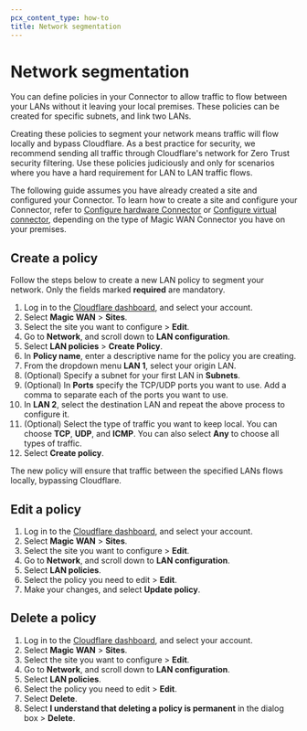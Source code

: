 ```yaml
---
pcx_content_type: how-to
title: Network segmentation
---
```


# Network segmentation

You can define policies in your Connector to allow traffic to flow between your LANs without it leaving your local premises. These policies can be created for specific subnets, and link two LANs.

Creating these policies to segment your network means traffic will flow locally and bypass Cloudflare. As a best practice for security, we recommend sending all traffic through Cloudflare's network for Zero Trust security filtering. Use these policies judiciously and only for scenarios where you have a hard requirement for LAN to LAN traffic flows.

The following guide assumes you have already created a site and configured your Connector. To learn how to create a site and configure your Connector, refer to [Configure hardware Connector](/magic-wan/configuration/connector/configure-hardware-connector/) or [Configure virtual connector](/magic-wan/configuration/connector/configure-virtual-connector/), depending on the type of Magic WAN Connector you have on your premises.

## Create a policy

Follow the steps below to create a new LAN policy to segment your network. Only the fields marked **required** are mandatory.

1. Log in to the [Cloudflare dashboard](https://dash.cloudflare.com/login), and select your account.
2. Select **Magic WAN** > **Sites**.
3. Select the site you want to configure > **Edit**.
4. Go to **Network**, and scroll down to **LAN configuration**.
5. Select **LAN policies** > **Create Policy**.
6. In **Policy name**, enter a descriptive name for the policy you are creating.
7. From the dropdown menu **LAN 1**, select your origin LAN.
8. (Optional) Specify a subnet for your first LAN in **Subnets**.
9. (Optional) In **Ports** specify the TCP/UDP ports you want to use. Add a comma to separate each of the ports you want to use.
10. In **LAN 2**, select the destination LAN and repeat the above process to configure it.
11. (Optional) Select the type of traffic you want to keep local. You can choose **TCP**, **UDP**, and **ICMP**. You can also select **Any** to choose all types of traffic.
12. Select **Create policy**.

The new policy will ensure that traffic between the specified LANs flows locally, bypassing Cloudflare.

## Edit a policy

1. Log in to the [Cloudflare dashboard](https://dash.cloudflare.com/login), and select your account.
2. Select **Magic WAN** > **Sites**.
3. Select the site you want to configure > **Edit**.
4. Go to **Network**, and scroll down to **LAN configuration**.
5. Select **LAN policies**.
6. Select the policy you need to edit > **Edit**.
7. Make your changes, and select **Update policy**.

## Delete a policy

1. Log in to the [Cloudflare dashboard](https://dash.cloudflare.com/login), and select your account.
2. Select **Magic WAN** > **Sites**.
3. Select the site you want to configure > **Edit**.
4. Go to **Network**, and scroll down to **LAN configuration**.
5. Select **LAN policies**.
6. Select the policy you need to edit > **Edit**.
7. Select **Delete**.
8. Select **I understand that deleting a policy is permanent** in the dialog box > **Delete**.